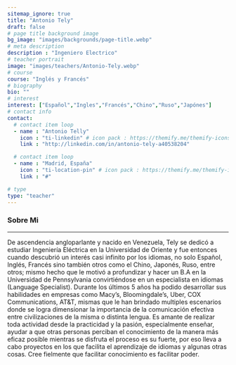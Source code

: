 ```yaml
---
sitemap_ignore: true
title: "Antonio Tely"
draft: false
# page title background image
bg_image: "images/backgrounds/page-title.webp"
# meta description
description : "Ingeniero Electrico"
# teacher portrait
image: "images/teachers/Antonio-Tely.webp"
# course
course: "Inglés y Francés"
# biography
bio: ""
# interest
interest: ["Español","Ingles","Francés","Chino","Ruso","Japónes"]
# contact info
contact:
  # contact item loop
  - name : "Antonio Telly"
    icon : "ti-linkedin" # icon pack : https://themify.me/themify-icons
    link : "http://linkedin.com/in/antonio-tely-a40538204"

  # contact item loop
  - name : "Madrid, España"
    icon : "ti-location-pin" # icon pack : https://themify.me/themify-icons
    link : "#"

# type
type: "teacher"
---
```


### Sobre Mi
------------

De ascendencia angloparlante y nacido en Venezuela, Tely se dedicó a estudiar Ingeniería Eléctrica en la Universidad de Oriente y fue entonces cuando descubrió un interés casi infinito por los idiomas, no solo Español, Inglés, Francés sino también otros como el Chino, Japonés, Ruso, entre otros; mismo hecho que le motivó a profundizar y hacer un B.A en la Universidad de Pennsylvania convirtiéndose en un especialista en idiomas (Language Specialist).
Durante los últimos 5 años ha podido desarrollar sus habilidades en empresas como Macy’s, Bloomingdale’s, Uber, COX Communications, AT&T, mismas que le han brindado multiples escenarios donde se logra dimensionar la importancia de la comunicación efectiva entre civilizaciones de la misma o distinta lengua.
Es amante de realizar toda actividad desde la practicidad y la pasión, especialmente enseñar, ayudar a que otras personas perciban el conocimiento de la manera más eficaz posible mientras se disfruta el proceso es su fuerte, por eso lleva a cabo proyectos en los que facilita el aprendizaje de idiomas y algunas otras cosas. Cree fielmente que facilitar conocimiento es facilitar poder.